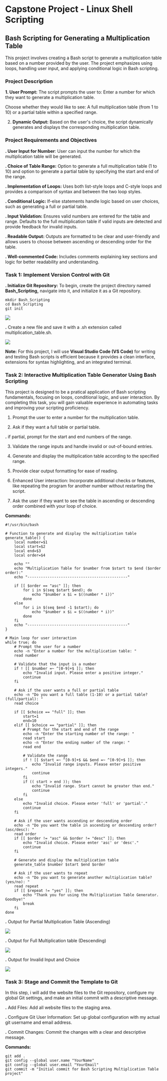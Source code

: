 # Capstone Project - Linux Shell Scripting


## Bash Scripting for Generating a Multiplication Table

This project involves creating a Bash script to generate a multiplication table based on a number provided by the user. The project emphasizes using loops, handling user input, and applying conditional logic in Bash scripting.

### Project Description

**1. User Prompt:** The script prompts the user to: Enter a number for which they want to generate a multiplication table.

Choose whether they would like to see: A full multiplication table (from 1 to 10) or a partial table within a specified range.

2. **Dynamic Output:** Based on the user's choice, the script dynamically generates and displays the corresponding multiplication table.

### Project Requirements and Objectives

**. User Input for Number**: User can input the number for which the multiplication table will be generated.

**. Choice of Table Range:** Option to generate a full multiplication table (1 to 10) and option to generate a partial table by specifying the start and end of the range.

**. Implementation of Loops:** Uses both list-style loops and C-style loops and provides a comparison of syntax and between the two loop styles.

**. Conditional Logic:** If-else statements handle logic based on user choices, such as generating a full or partial table.

**. Input Validation:** Ensures valid numbers are entered for the table and range. Defaults to the full multiplication table if valid inputs are detected and provide feedback for invalid inputs.

**. Readable Output:** Outputs are formatted to be clear and user-friendly and allows users to choose between ascending or descending order for the table.

**. Well-commented Code:** Includes comments explaining key sections and logic for better readability and understanding.

### Task 1: Implement Version Control with Git

**. Initialize Git Repository:** To begin, create the project directory named **Bash_Scripting,** navigate into it, and initialize it as a Git repository.

```
mkdir Bash_Scripting
cd Bash_Scripting
git init
```
![](img/1.mkdirbash.png)

**.** Create a new file and save it with a .sh extension called multiplication_table.sh.

![](img/1a.touchmultiptntbl.png)

**Note:** For this project, I will use  **Visual Studio Code (VS Code)** for writing and testing Bash scripts is efficient because it provides a clean interface, extensions for syntax highlighting, and an integrated terminal.

### Task 2: Interactive Multiplication Table Generator Using Bash Scripting

This project is designed to be a pratical application of Bash scripting fundamentals, focusing on loops, conditional logic, and user interaction. By completing this task, you will gain valuable experience in automating tasks and improving your scripting proficiency.

1. Prompt the user to enter a number for the multiplication table.

2. Ask if they want a full table or partial table.

**.** if partial, prompt for the start and end numbers of the range.

3. Validate the range inputs and handle invalid or out-of-bound entries.

4. Generate and display the multiplication table according to the specified range.

5. Provide clear output formatting for ease of reading.

6. Enhanced User interaction: Incorporate additional checks or features, like repeating the program for another number without restarting the script.

7. Ask the user if they want to see the table in ascending or descending order combined with your loop of choice.

**Commands:**
```
#!/usr/bin/bash

# Function to generate and display the multiplication table
generate_table() {
    local number=$1
    local start=$2
    local end=$3
    local order=$4

    echo ""
    echo "Multiplication Table for $number from $start to $end ($order order):"
    echo "---------------------------------------------"

    if [[ $order == "asc" ]]; then
        for i in $(seq $start $end); do
            echo "$number x $i = $((number * i))"
        done
    else
        for i in $(seq $end -1 $start); do
            echo "$number x $i = $((number * i))"
        done
    fi
    echo "---------------------------------------------"
}

# Main loop for user interaction
while true; do
    # Prompt the user for a number
    echo -n "Enter a number for the multiplication table: "
    read number

    # Validate that the input is a number
    if ! [[ $number =~ ^[0-9]+$ ]]; then
        echo "Invalid input. Please enter a positive integer."
        continue
    fi

    # Ask if the user wants a full or partial table
    echo -n "Do you want a full table (1-10) or a partial table? (full/partial): "
    read choice

    if [[ $choice == "full" ]]; then
        start=1
        end=10
    elif [[ $choice == "partial" ]]; then
        # Prompt for the start and end of the range
        echo -n "Enter the starting number of the range: "
        read start
        echo -n "Enter the ending number of the range: "
        read end

        # Validate the range
        if ! [[ $start =~ ^[0-9]+$ && $end =~ ^[0-9]+$ ]]; then
            echo "Invalid range inputs. Please enter positive integers."
            continue
        fi
        if (( start > end )); then
            echo "Invalid range. Start cannot be greater than end."
            continue
        fi
    else
        echo "Invalid choice. Please enter 'full' or 'partial'."
        continue
    fi

    # Ask if the user wants ascending or descending order
    echo -n "Do you want the table in ascending or descending order? (asc/desc): "
    read order
    if [[ $order != "asc" && $order != "desc" ]]; then
        echo "Invalid choice. Please enter 'asc' or 'desc'."
        continue
    fi

    # Generate and display the multiplication table
    generate_table $number $start $end $order

    # Ask if the user wants to repeat
    echo -n "Do you want to generate another multiplication table? (yes/no): "
    read repeat
    if [[ $repeat != "yes" ]]; then
        echo "Thank you for using the Multiplication Table Generator. Goodbye!"
        break
    fi
done
```

**.** Output for Partial Multiplication Table (Ascending)

![](img/3a.partialascending.png)

**.** Output for Full Multiplication table (Descending) 

![](img/3b.fulldescending.png)

**.**  Output for Invalid Input and Choice

![](img/3c.invalidchoice%20or%20input.png)


### Task 3: Stage and Commit the Template to Git

In this step, i will add the website files to the Git repository, configure my global Git settings, and make an initial commit with a descriptive message.

  **.** Add Files: Add all website files to the staging area.

  **.** Configure Git User Information: Set up global configuration with my actual git username and email address.

  **.** Commit Changes: Commit the changes with a clear and descriptive message.

  **Commands:**
```
git add .
git config --global user.name "YourName"
git config --global user.email "YourEmail"
git commit -m "Initial commit for Bash Scripting Multiplication Table project"
```





